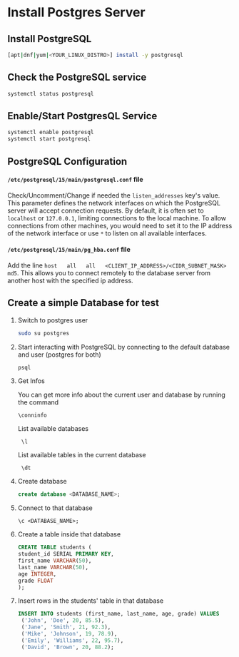 # Install Postgres Server

## Install PostgreSQL
```bash
[apt|dnf|yum|<YOUR_LINUX_DISTRO>] install -y postgresql
```

## Check the PostgreSQL service
```bash
systemctl status postgresql
```

## Enable/Start PostgresQL Service
```bash
systemctl enable postgresql
systemctl start postgresql
```
## PostgreSQL Configuration
#### `/etc/postgresql/15/main/postgresql.conf` file
Check/Uncomment/Change if needed the `listen_addresses` key's value.
This parameter defines the network interfaces on which the PostgreSQL server will accept connection requests.
By default, it is often set to `localhost` or `127.0.0.1`, limiting connections to the local machine.
To allow connections from other machines,
you would need to set it to the IP address of the network interface or use `*` to listen on all available interfaces.

#### `/etc/postgresql/15/main/pg_hba.conf` file
Add the line `host   all   all   <CLIENT_IP_ADDRESS>/<CIDR_SUBNET_MASK>  md5`.
This allows you to connect remotely to the database server from another host with the specified ip address.

## Create a simple Database for test
1. Switch to postgres user
    ```bash
    sudo su postgres
    ```
2. Start interacting with PostgreSQL by connecting to the default database and user (postgres for both)
    ```bash
    psql
    ```
3. Get Infos
   
   You can get more info about the current user and database by running the command
    ```postgresql
    \conninfo
    ```
   List available databases
   ```postgresql
    \l
    ```
   List available tables in the current database
   ```postgresql
    \dt
    ```
4. Create database
   ```sql
   create database <DATABASE_NAME>;
   ```
5. Connect to that database
   ```postgresql
   \c <DATABASE_NAME>;
   ```
6. Create a table inside that database
   ```sql
   CREATE TABLE students (
   student_id SERIAL PRIMARY KEY,
   first_name VARCHAR(50),
   last_name VARCHAR(50),
   age INTEGER,
   grade FLOAT
   );
   ```
7. Insert rows in the students' table in that database 
   ```sql
   INSERT INTO students (first_name, last_name, age, grade) VALUES
    ('John', 'Doe', 20, 85.5),
    ('Jane', 'Smith', 21, 92.3),
    ('Mike', 'Johnson', 19, 78.9),
    ('Emily', 'Williams', 22, 95.7),
    ('David', 'Brown', 20, 88.2);
   ```